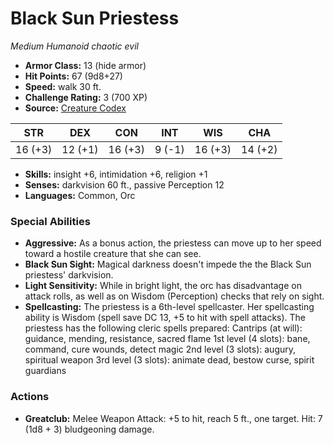 # Black Sun Priestess

*Medium* *Humanoid* *chaotic evil*

- **Armor Class:** 13 (hide armor)
- **Hit Points:** 67 (9d8+27)
- **Speed:** walk 30 ft.
- **Challenge Rating:** 3 (700 XP)
- **Source:** [Creature Codex](https://koboldpress.com/kpstore/product/creature-codex-for-5th-edition-dnd/)

| STR | DEX | CON | INT | WIS | CHA |
| --- | --- | --- | --- | --- | --- |
| 16 (+3) | 12 (+1) | 16 (+3) | 9 (-1) | 16 (+3) | 14 (+2) |

- **Skills:** insight +6, intimidation +6, religion +1
- **Senses:** darkvision 60 ft., passive Perception 12
- **Languages:** Common, Orc
### Special Abilities
- **Aggressive:** As a bonus action, the priestess can move up to her speed toward a hostile creature that she can see.
- **Black Sun Sight:** Magical darkness doesn't impede the the Black Sun priestess' darkvision.
- **Light Sensitivity:** While in bright light, the orc has disadvantage on attack rolls, as well as on Wisdom (Perception) checks that rely on sight.
- **Spellcasting:** The priestess is a 6th-level spellcaster. Her spellcasting ability is Wisdom (spell save DC 13, +5 to hit with spell attacks). The priestess has the following cleric spells prepared: Cantrips (at will): guidance, mending, resistance, sacred flame 1st level (4 slots): bane, command, cure wounds, detect magic 2nd level (3 slots): augury, spiritual weapon 3rd level (3 slots): animate dead, bestow curse, spirit guardians
### Actions
- **Greatclub:** Melee Weapon Attack: +5 to hit, reach 5 ft., one target. Hit: 7 (1d8 + 3) bludgeoning damage.
